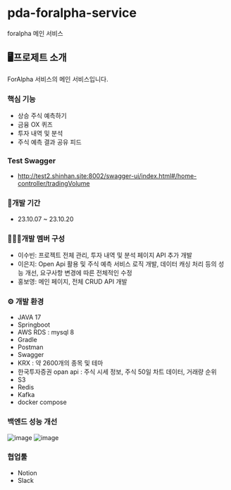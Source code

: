 # pda-foralpha-service
foralpha 메인 서비스

## 🖥프로제트 소개
ForAlpha 서비스의 메인 서비스입니다.

### 핵심 기능
- 상승 주식 예측하기
- 금융 OX 퀴즈
- 투자 내역 및 분석
- 주식 예측 결과 공유 피드

### Test Swagger
- http://test2.shinhan.site:8002/swagger-ui/index.html#/home-controller/tradingVolume

### 🧩개발 기간
- 23.10.07 ~ 23.10.20

### 👨‍👧‍👧개발 멤버 구성
- 이수빈: 프로젝트 전체 관리, 투자 내역 및 분석 페이지 API 추가 개발
- 이은지: Open Api 활용 및 주식 예측 서비스 로직 개발, 데이터 캐싱 처리 등의 성능 개선, 요구사항 변경에 따른 전체적인 수정
- 홍보영: 메인 페이지, 전체 CRUD API 개발

### ⚙ 개발 환경
- JAVA 17
- Springboot
- AWS RDS : mysql 8
- Gradle
- Postman
- Swagger
- KRX : 약 2600개의 종목 및 테마
- 한국투자증권 opan api : 주식 시세 정보, 주식 50일 차트 데이터, 거래량 순위
- S3
- Redis
- Kafka
- docker compose

### 백엔드 성능 개선
![image](https://github.com/PDA-Project/pda-foralpha-service/assets/76419984/05df5679-5a96-4a11-94c3-e5253b1451f3)
![image](https://github.com/PDA-Project/pda-foralpha-service/assets/76419984/01b0a835-607d-4ddf-8a65-63e22eddd688)


### 협업툴
- Notion
- Slack
